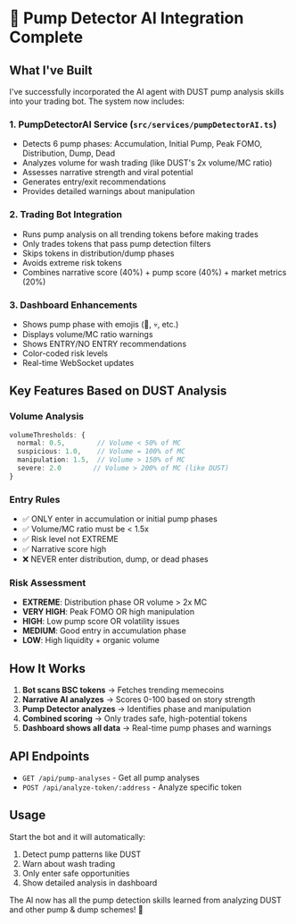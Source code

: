# 🚀 Pump Detector AI Integration Complete

## What I've Built

I've successfully incorporated the AI agent with DUST pump analysis skills into your trading bot. The system now includes:

### 1. **PumpDetectorAI Service** (`src/services/pumpDetectorAI.ts`)
- Detects 6 pump phases: Accumulation, Initial Pump, Peak FOMO, Distribution, Dump, Dead
- Analyzes volume for wash trading (like DUST's 2x volume/MC ratio)
- Assesses narrative strength and viral potential  
- Generates entry/exit recommendations
- Provides detailed warnings about manipulation

### 2. **Trading Bot Integration**
- Runs pump analysis on all trending tokens before making trades
- Only trades tokens that pass pump detection filters
- Skips tokens in distribution/dump phases
- Avoids extreme risk tokens
- Combines narrative score (40%) + pump score (40%) + market metrics (20%)

### 3. **Dashboard Enhancements**
- Shows pump phase with emojis (🚀, 💀, etc.) 
- Displays volume/MC ratio warnings
- Shows ENTRY/NO ENTRY recommendations
- Color-coded risk levels
- Real-time WebSocket updates

## Key Features Based on DUST Analysis

### Volume Analysis
```typescript
volumeThresholds: {
  normal: 0.5,        // Volume < 50% of MC
  suspicious: 1.0,    // Volume = 100% of MC  
  manipulation: 1.5,  // Volume > 150% of MC
  severe: 2.0        // Volume > 200% of MC (like DUST)
}
```

### Entry Rules
- ✅ ONLY enter in accumulation or initial pump phases
- ✅ Volume/MC ratio must be < 1.5x
- ✅ Risk level not EXTREME
- ✅ Narrative score high
- ❌ NEVER enter distribution, dump, or dead phases

### Risk Assessment
- **EXTREME**: Distribution phase OR volume > 2x MC
- **VERY HIGH**: Peak FOMO OR high manipulation
- **HIGH**: Low pump score OR volatility issues
- **MEDIUM**: Good entry in accumulation phase
- **LOW**: High liquidity + organic volume

## How It Works

1. **Bot scans BSC tokens** → Fetches trending memecoins
2. **Narrative AI analyzes** → Scores 0-100 based on story strength  
3. **Pump Detector analyzes** → Identifies phase and manipulation
4. **Combined scoring** → Only trades safe, high-potential tokens
5. **Dashboard shows all data** → Real-time pump phases and warnings

## API Endpoints

- `GET /api/pump-analyses` - Get all pump analyses
- `POST /api/analyze-token/:address` - Analyze specific token

## Usage

Start the bot and it will automatically:
1. Detect pump patterns like DUST
2. Warn about wash trading
3. Only enter safe opportunities
4. Show detailed analysis in dashboard

The AI now has all the pump detection skills learned from analyzing DUST and other pump & dump schemes! 🎯